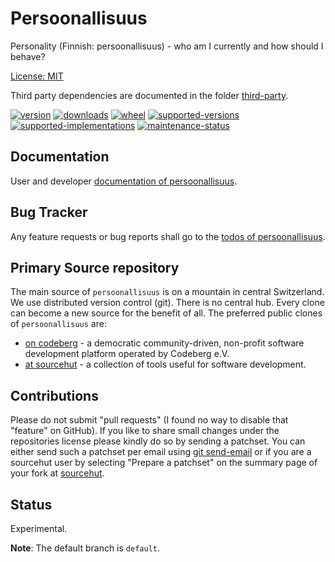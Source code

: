 # Persoonallisuus

Personality (Finnish: persoonallisuus) - who am I currently and how should I behave?

[License: MIT](https://git.sr.ht/~sthagen/persoonallisuus/tree/default/item/LICENSE)

Third party dependencies are documented in the folder [third-party](docs/third-party/README.md).

[![version](https://img.shields.io/pypi/v/persoonallisuus.svg?style=flat)](https://pypi.python.org/pypi/persoonallisuus/)
[![downloads](https://static.pepy.tech/badge/persoonallisuus/month)](https://pepy.tech/project/persoonallisuus)
[![wheel](https://img.shields.io/pypi/wheel/persoonallisuus.svg?style=flat)](https://pypi.python.org/pypi/persoonallisuus/)
[![supported-versions](https://img.shields.io/pypi/pyversions/persoonallisuus.svg?style=flat)](https://pypi.python.org/pypi/persoonallisuus/)
[![supported-implementations](https://img.shields.io/pypi/implementation/persoonallisuus.svg?style=flat)](https://pypi.python.org/pypi/persoonallisuus/)
[![maintenance-status](https://img.shields.io/github/commit-activity/y/sthagen/persoonallisuus.svg?style=flat)](https://git.sr.ht/~sthagen/persoonallisuus/log)

## Documentation

User and developer [documentation of persoonallisuus](https://codes.dilettant.life/docs/persoonallisuus/).

## Bug Tracker

Any feature requests or bug reports shall go to the [todos of persoonallisuus](https://todo.sr.ht/~sthagen/persoonallisuus).

## Primary Source repository

The main source of `persoonallisuus` is on a mountain in central Switzerland.
We use distributed version control (git).
There is no central hub.
Every clone can become a new source for the benefit of all.
The preferred public clones of `persoonallisuus` are:

* [on codeberg](https://codeberg.org/sthagen/persoonallisuus) - a democratic community-driven, non-profit software development platform operated by Codeberg e.V.
* [at sourcehut](https://git.sr.ht/~sthagen/persoonallisuus) - a collection of tools useful for software development.

## Contributions

Please do not submit "pull requests" (I found no way to disable that "feature" on GitHub).
If you like to share small changes under the repositories license please kindly do so by sending a patchset.
You can either send such a patchset per email using [git send-email](https://git-send-email.io) or 
if you are a sourcehut user by selecting "Prepare a patchset" on the summary page of your fork at [sourcehut](https://git.sr.ht/).

## Status

Experimental.

**Note**: The default branch is `default`.
